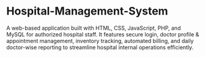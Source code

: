 # Hospital-Management-System
A web-based application built with HTML, CSS, JavaScript, PHP, and MySQL for authorized hospital staff. It features secure login, doctor profile &amp; appointment management, inventory tracking, automated billing, and daily doctor-wise reporting to streamline hospital internal operations efficiently.
